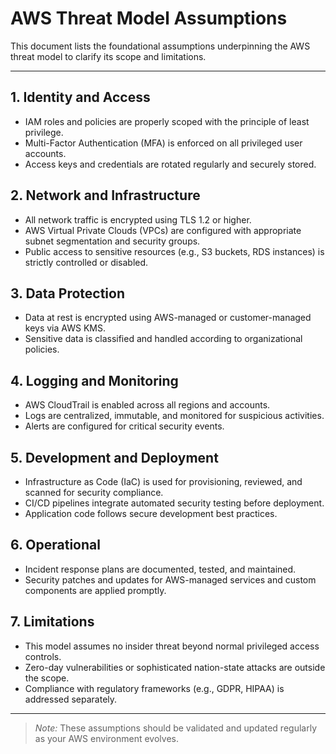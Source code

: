 # AWS Threat Model Assumptions

This document lists the foundational assumptions underpinning the AWS threat model to clarify its scope and limitations.

---

## 1. Identity and Access

- IAM roles and policies are properly scoped with the principle of least privilege.
- Multi-Factor Authentication (MFA) is enforced on all privileged user accounts.
- Access keys and credentials are rotated regularly and securely stored.

## 2. Network and Infrastructure

- All network traffic is encrypted using TLS 1.2 or higher.
- AWS Virtual Private Clouds (VPCs) are configured with appropriate subnet segmentation and security groups.
- Public access to sensitive resources (e.g., S3 buckets, RDS instances) is strictly controlled or disabled.

## 3. Data Protection

- Data at rest is encrypted using AWS-managed or customer-managed keys via AWS KMS.
- Sensitive data is classified and handled according to organizational policies.

## 4. Logging and Monitoring

- AWS CloudTrail is enabled across all regions and accounts.
- Logs are centralized, immutable, and monitored for suspicious activities.
- Alerts are configured for critical security events.

## 5. Development and Deployment

- Infrastructure as Code (IaC) is used for provisioning, reviewed, and scanned for security compliance.
- CI/CD pipelines integrate automated security testing before deployment.
- Application code follows secure development best practices.

## 6. Operational

- Incident response plans are documented, tested, and maintained.
- Security patches and updates for AWS-managed services and custom components are applied promptly.

## 7. Limitations

- This model assumes no insider threat beyond normal privileged access controls.
- Zero-day vulnerabilities or sophisticated nation-state attacks are outside the scope.
- Compliance with regulatory frameworks (e.g., GDPR, HIPAA) is addressed separately.

---

> *Note:* These assumptions should be validated and updated regularly as your AWS environment evolves.

